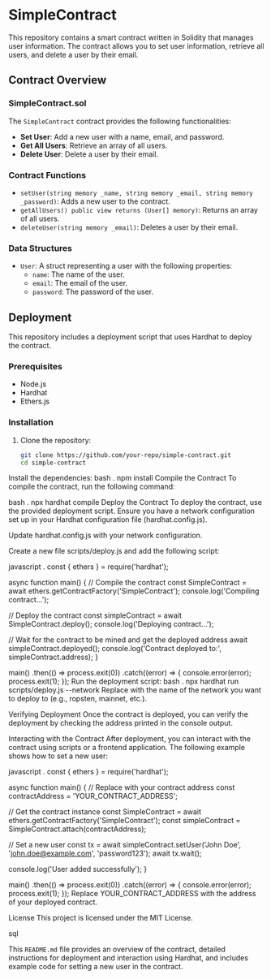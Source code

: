 # SimpleContract

This repository contains a smart contract written in Solidity that manages user information. The contract allows you to set user information, retrieve all users, and delete a user by their email.

## Contract Overview

### SimpleContract.sol

The `SimpleContract` contract provides the following functionalities:
- **Set User**: Add a new user with a name, email, and password.
- **Get All Users**: Retrieve an array of all users.
- **Delete User**: Delete a user by their email.

### Contract Functions

- `setUser(string memory _name, string memory _email, string memory _password)`: Adds a new user to the contract.
- `getAllUsers() public view returns (User[] memory)`: Returns an array of all users.
- `deleteUser(string memory _email)`: Deletes a user by their email.

### Data Structures

- `User`: A struct representing a user with the following properties:
  - `name`: The name of the user.
  - `email`: The email of the user.
  - `password`: The password of the user.

## Deployment

This repository includes a deployment script that uses Hardhat to deploy the contract.

### Prerequisites

- Node.js
- Hardhat
- Ethers.js

### Installation

1. Clone the repository:
   ```bash
   git clone https://github.com/your-repo/simple-contract.git
   cd simple-contract
Install the dependencies:
bash
.
npm install
Compile the Contract
To compile the contract, run the following command:

bash
.
npx hardhat compile
Deploy the Contract
To deploy the contract, use the provided deployment script. Ensure you have a network configuration set up in your Hardhat configuration file (hardhat.config.js).

Update hardhat.config.js with your network configuration.

Create a new file scripts/deploy.js and add the following script:

javascript
.
const { ethers } = require('hardhat');

async function main() {
  // Compile the contract
  const SimpleContract = await ethers.getContractFactory('SimpleContract');
  console.log('Compiling contract...');

  // Deploy the contract
  const simpleContract = await SimpleContract.deploy();
  console.log('Deploying contract...');

  // Wait for the contract to be mined and get the deployed address
  await simpleContract.deployed();
  console.log('Contract deployed to:', simpleContract.address);
}

main()
  .then(() => process.exit(0))
  .catch((error) => {
    console.error(error);
    process.exit(1);
  });
Run the deployment script:
bash
.
npx hardhat run scripts/deploy.js --network <your-network>
Replace <your-network> with the name of the network you want to deploy to (e.g., ropsten, mainnet, etc.).

Verifying Deployment
Once the contract is deployed, you can verify the deployment by checking the address printed in the console output.

Interacting with the Contract
After deployment, you can interact with the contract using scripts or a frontend application. The following example shows how to set a new user:

javascript
.
const { ethers } = require('hardhat');

async function main() {
  // Replace with your contract address
  const contractAddress = 'YOUR_CONTRACT_ADDRESS';

  // Get the contract instance
  const SimpleContract = await ethers.getContractFactory('SimpleContract');
  const simpleContract = SimpleContract.attach(contractAddress);

  // Set a new user
  const tx = await simpleContract.setUser('John Doe', 'john.doe@example.com', 'password123');
  await tx.wait();

  console.log('User added successfully');
}

main()
  .then(() => process.exit(0))
  .catch((error) => {
    console.error(error);
    process.exit(1);
  });
Replace YOUR_CONTRACT_ADDRESS with the address of your deployed contract.

License
This project is licensed under the MIT License.

sql


This `README.md` file provides an overview of the contract, detailed instructions for deployment and interaction using Hardhat, and includes example code for setting a new user in the contract.
